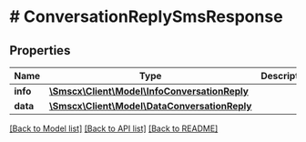 # # ConversationReplySmsResponse

## Properties

Name | Type | Description | Notes
------------ | ------------- | ------------- | -------------
**info** | [**\Smscx\Client\Model\InfoConversationReply**](InfoConversationReply.md) |  |
**data** | [**\Smscx\Client\Model\DataConversationReply**](DataConversationReply.md) |  |

[[Back to Model list]](../../README.md#models) [[Back to API list]](../../README.md#endpoints) [[Back to README]](../../README.md)
